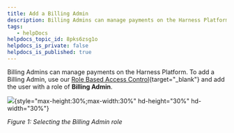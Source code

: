 ```yaml
---
title: Add a Billing Admin
description: Billing Admins can manage payments on the Harness Platform. To add a Billing Admin, use our Role Based Access Control and add the user with a role of Billing Admin. Figure 1&#58; Selecting the Billing Ad…
tags: 
   - helpDocs
helpdocs_topic_id: 8pks6zsg1o
helpdocs_is_private: false
helpdocs_is_published: true
---
```


Billing Admins can manage payments on the Harness Platform. To add a
Billing Admin, use our [Role Based Access
Control](https://docs.harness.io/article/hyoe7qcaz6-add-users){target="_blank"} and add the
user with a role of **Billing Admin**.

![](https://files.helpdocs.io/kw8ldg1itf/articles/8pks6zsg1o/1663861708441/screenshot-2022-09-22-at-16-45-55.png){style="max-height:30%;max-width:30%"
hd-height="30%" hd-width="30%"}

*Figure 1: Selecting the Billing Admin role*
